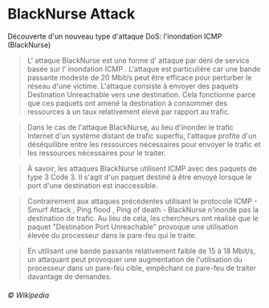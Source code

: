 # BlackNurse Attack
Découverte d'un nouveau type d'attaque DoS: l'inondation ICMP (BlackNurse)


>L' attaque BlackNurse est une forme d' attaque par déni de service basée sur l' inondation ICMP . L'attaque est particulière car une bande passante modeste de 20 Mbit/s peut être efficace pour perturber le réseau d'une victime.
L'attaque consiste à envoyer des paquets Destination Unreachable vers une destination. Cela fonctionne parce que ces paquets ont amené la destination à consommer des ressources à un taux relativement élevé par rapport au trafic.

>Dans le cas de l'attaque BlackNurse, au lieu d'inonder le trafic Internet d'un système distant de trafic superflu, l'attaque profite d'un déséquilibre entre les ressources nécessaires pour envoyer le trafic et les ressources nécessaires pour le traiter.

>À savoir, les attaques BlackNurse utilisent ICMP avec des paquets de type 3 Code 3.
Il s'agit d'un paquet destiné à être envoyé lorsque le port d'une destination est inaccessible.

>Contrairement aux attaques précédentes utilisant le protocole ICMP - Smurf Attack , Ping flood , Ping of death - BlackNurse n'inonde pas la destination de trafic. Au lieu de cela, les chercheurs ont réalisé que le paquet "Destination Port Unreachable" provoque une utilisation élevée du processeur dans le pare-feu qui le traite.

>En utilisant une bande passante relativement faible de 15 à 18 Mbit/s, un attaquant peut provoquer une augmentation de l'utilisation du processeur dans un pare-feu cible, empêchant ce pare-feu de traiter davantage de demandes.

###### © Wikipedia
